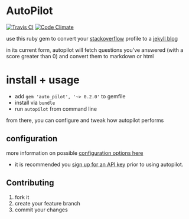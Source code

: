 # AutoPilot
[![Travis CI](https://travis-ci.org/lfender6445/auto_pilot.svg?branch=master)](https://travis-ci.org/lfender6445/auto_pilot)
[![Code Climate](https://codeclimate.com/github/lfender6445/auto_pilot/badges/gpa.svg)](https://codeclimate.com/github/lfender6445/auto_pilot)
<!--
[![Test Coverage](https://codeclimate.com/github/lfender6445/auto_pilot/badges/coverage.svg)](https://codeclimate.com/github/lfender6445/auto_pilot)
-->

use this ruby gem to convert your [stackoverflow](http://www.stackoverflow.com/) profile to a [jekyll blog](https://help.github.com/articles/using-jekyll-with-pages/)

in its current form, autopilot will fetch questions you've answered (with a score greater than 0) and convert them to markdown or html

# install + usage

- add `gem 'auto_pilot', '~> 0.2.0'` to gemfile
- install via `bundle`
- run `autopilot` from command line

from there, you can configure and tweak how autopilot performs

## configuration

more information on possible [configuration options here](https://github.com/lfender6445/auto_pilot/blob/master/lib/auto_pilot/templates/auto_pilot_config.rb)

- it is recommended you [sign up for an API key](http://api.stackexchange.com) prior to using autopilot.

## Contributing

1. fork it
2. create your feature branch
3. commit your changes
